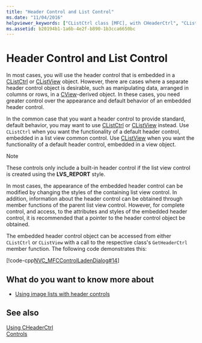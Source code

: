 ```yaml
---
title: "Header Control and List Control"
ms.date: "11/04/2016"
helpviewer_keywords: ["CListCtrl class [MFC], with CHeaderCtrl", "CListCtrl class [MFC], header controls", "CHeaderCtrl class [MFC], with CListCtrl", "controls [MFC], header", "header controls [MFC]", "header controls [MFC], list controls used with"]
ms.assetid: b20194b1-1a6b-4e2f-b890-1b3cca6650bc
---
```

# Header Control and List Control

In most cases, you will use the header control that is embedded in a [CListCtrl](../mfc/reference/clistctrl-class.md) or [CListView](../mfc/reference/clistview-class.md) object. However, there are cases where a separate header control object is desirable, such as manipulating data, arranged in columns or rows, in a [CView](../mfc/reference/cview-class.md)-derived object. In these cases, you need greater control over the appearance and default behavior of an embedded header control.

In the common case that you want a header control to provide standard, default behavior, you may want to use [CListCtrl](../mfc/reference/clistctrl-class.md) or [CListView](../mfc/reference/clistview-class.md) instead. Use `CListCtrl` when you want the functionality of a default header control, embedded in a list view common control. Use [CListView](../mfc/reference/clistview-class.md) when you want the functionality of a default header control, embedded in a view object.

> [!NOTE]
>  These controls only include a built-in header control if the list view control is created using the **LVS_REPORT** style.

In most cases, the appearance of the embedded header control can be modified by changing the styles of the containing list view control. In addition, information about the header control can be obtained through member functions of the parent list view control. However, for complete control, and access, to the attributes and styles of the embedded header control, it is recommended that a pointer to the header control object be obtained.

The embedded header control object can be accessed from either `CListCtrl` or `CListView` with a call to the respective class's `GetHeaderCtrl` member function. The following code demonstrates this:

[!code-cpp[NVC_MFCControlLadenDialog#14](../mfc/codesnippet/cpp/header-control-and-list-control_1.cpp)]

## What do you want to know more about

- [Using image lists with header controls](../mfc/using-image-lists-with-header-controls.md)

## See also

[Using CHeaderCtrl](../mfc/using-cheaderctrl.md)<br/>
[Controls](../mfc/controls-mfc.md)
